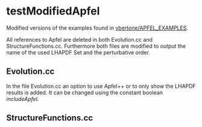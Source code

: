 # testModifiedApfel
Modified versions of the examples found in [vbertone/APFEL_EXAMPLES](https://github.com/vbertone/APFEL_Examples).

All references to Apfel are deleted in both Evolution.cc and StructureFunctions.cc. Furthermore both files are modified to output the name of the used LHAPDF Set and the perturbative order.

## Evolution.cc
In the file Evolution.cc an option to use Apfel++ or to only show the LHAPDF results is added. It can be changed using the constant boolean _includeApfel_.

## StructureFunctions.cc
